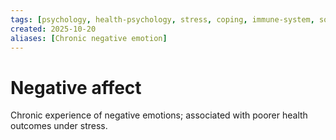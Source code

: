 ```yaml
---
tags: [psychology, health-psychology, stress, coping, immune-system, social-support, personality]
created: 2025-10-20
aliases: [Chronic negative emotion]
---
```

# Negative affect

Chronic experience of negative emotions; associated with poorer health outcomes under stress.
